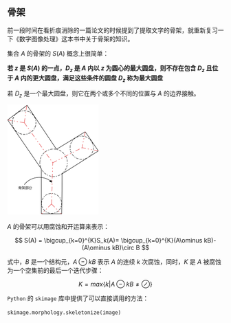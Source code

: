 ## 骨架

前一段时间在看折痕消除的一篇论文的时候提到了提取文字的骨架，就重新复习一下《数字图像处理》这本书中关于骨架的知识。

集合 $A$ 的骨架的 $S(A)$ 概念上很简单：

**若 $z$ 是 $S(A)$ 的一点，$D_z$ 是 $A$ 内以 $z$ 为圆心的最大圆盘，则不存在包含 $D_z$ 且位于 $A$ 内的更大圆盘，满足这些条件的圆盘 $D_z$ 称为最大圆盘**

若 $D_z$ 是一个最大圆盘，则它在两个或多个不同的位置与 $A$ 的边界接触。

<img src="./skeleton.png" style="zoom: 25%;" />

$A$ 的骨架可以用腐蚀和开运算来表示：

$$
S(A) = \bigcup_{k=0}^{K}S_k(A)= \bigcup_{k=0}^{K}(A\ominus kB)-(A\ominus kB)\circ B
$$

式中，$B$ 是一个结构元，$A\ominus kB$ 表示 $A$ 的连续 $k$ 次腐蚀，同时，$K$ 是 $A$ 被腐蚀为一个空集前的最后一个迭代步骤：

$$
K = max\{ k| A\ominus kB \ne \oslash \}
$$

`Python` 的 `skimage` 库中提供了可以直接调用的方法：

`skimage.morphology.skeletonize(image)`
